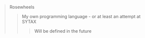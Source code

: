 > Rosewheels
>> My own programming language - or at least an attempt at
>> SYTAX
>>> Will be defined in the future
>>>
>>>
>> 
>>
>> 